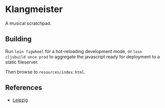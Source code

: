 Klangmeister
============

A musical scratchpad.

Building
--------

Run `lein figwheel` for a hot-reloading development mode, or `lein cljsbuild once prod` to aggregate the javascript ready for deployment to a static fileserver.

Then browse to `resources/index.html`.

References
----------
* [Leipzig](https://github.com/ctford/leipzig)
